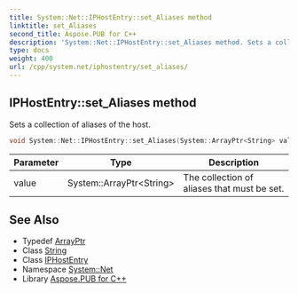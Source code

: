 ```yaml
---
title: System::Net::IPHostEntry::set_Aliases method
linktitle: set_Aliases
second_title: Aspose.PUB for C++
description: 'System::Net::IPHostEntry::set_Aliases method. Sets a collection of aliases of the host in C++.'
type: docs
weight: 400
url: /cpp/system.net/iphostentry/set_aliases/
---
```

## IPHostEntry::set_Aliases method


Sets a collection of aliases of the host.

```cpp
void System::Net::IPHostEntry::set_Aliases(System::ArrayPtr<String> value)
```


| Parameter | Type | Description |
| --- | --- | --- |
| value | System::ArrayPtr\<String\> | The collection of aliases that must be set. |

## See Also

* Typedef [ArrayPtr](../../../system/arrayptr/)
* Class [String](../../../system/string/)
* Class [IPHostEntry](../)
* Namespace [System::Net](../../)
* Library [Aspose.PUB for C++](../../../)
